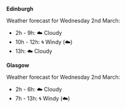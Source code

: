 
**Edinburgh**

Weather forecast for Wednesday 2nd March:
* 2h - 9h: :cloud: Cloudy
* 10h - 12h: :cyclone: Windy (:cloud:)
* 13h: :cloud: Cloudy

**Glasgow**

Weather forecast for Wednesday 2nd March:
* 2h - 6h: :cloud: Cloudy
* 7h - 13h: :cyclone: Windy (:cloud:)
